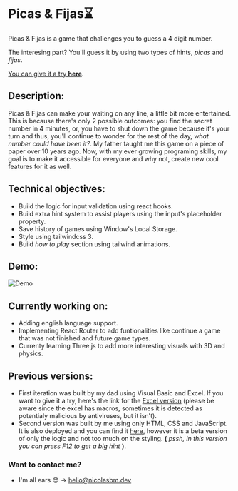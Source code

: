 
# Picas & Fijas⌛

Picas & Fijas is a game that challenges you to guess a 4 digit number.

The interesing part? You'll guess it by using two types of hints, *picas* and *fijas*.

[You can give it a try **here**](https://nicolasbm.dev/picas).

## Description:
Picas & Fijas can make your waiting on any line, a little bit more entertained. This is because there's only 2 possible outcomes: you find the secret number in 4 minutes, or, you have to shut down the game because it's your turn and thus, you'll continue to wonder for the rest of the day, *what number could have been it?*.
My father taught me this game on a piece of paper over 10 years ago. Now, with my ever growing programing skills, my goal is to make it accessible for everyone and why not, create new cool features for it as well.

## Technical objectives:
- Build the logic for input validation using react hooks.
- Build extra hint system to assist players using the input's placeholder property.
- Save history of games using Window's Local Storage.
- Style using tailwindcss 3.
- Build *how to play* section using tailwind animations.

## Demo:
![Demo](https://i.imgur.com/SWKfTI3.gif)

## Currently working on:
- Adding english language support.
- Implementing React Router to add funtionalities like continue a game that was not finished and future game types.
- Currenty learning Three.js to add more interesting visuals with 3D and physics. 


## Previous versions:
- First iteration was built by my dad using Visual Basic and Excel. If you want to give it a try, here's the link for the [Excel version](https://docs.google.com/uc?authuser=0&id=0BzP5XSAoRa9WVGVidkQwTTkxU1U&export=download) (please be aware since the excel has macros, sometimes it is detected as potentialy malicious by antiviruses, but it isn't).
- Second version was built by me using only HTML, CSS and JavaScript. It is also deployed and you can find it [here](https://nicolasbm.dev/picas/v1/), however it is a beta version of only the logic and not too much on the styling. **(** *pssh, in this version you can press F12 to get a big  hint* **)**.



### Want to contact me?
- I'm all ears 😊 → [hello@nicolasbm.dev](mailto:hello@nicolasbm.dev)
